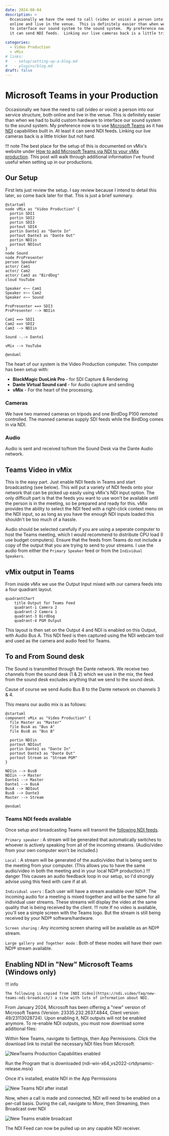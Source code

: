 ```yaml
---
date: 2024-08-04
description: >
  Occasionally we have the need to call (video or voice) a person into our service structure, both
  online and live in the venue.  This is definitely easier than when we had to build custom hardware
  to interface our sound system to the sound system.  My preference now is to use [Microsoft Teams](https://teams.microsoft.com/) as it has [NDI](https://ndi.video) capabilities built in.  At least
  it can send NDI feeds.  Linking our live cameras back is a little tricker but not hard.

categories:
  - Video Production
  - vMix
# links:
#   - setup/setting-up-a-blog.md
#   - plugins/blog.md
draft: false
---
```

# Microsoft Teams in your Production

Occasionally we have the need to call (video or voice) a person into our service structure, both
online and live in the venue.  This is definitely easier than when we had to build custom hardware
to interface our sound system to the sound system.  My preference now is to use [Microsoft Teams](https://teams.microsoft.com/) as it has [NDI](https://ndi.video) capabilities built in.  At least
it can send NDI feeds.  Linking our live cameras back is a little tricker but not hard.

!!! note
    The best place for the setup of this is documented on vMix's website under [How to add Microsoft Teams via NDI to your vMix production](https://www.vmix.com/knowledgebase/article.aspx/278/how-to-add-microsoft-teams-via-ndi-to-your-vmix-production).  This post will walk through additional information I've found useful when setting up in our productions.

## Our Setup

First lets just review the setup.  I say review because I intend to detail this later, so come back later for that.  This is just a brief summary.

```plantuml
@startuml
node vMix as "Video Production" {
  portin SDI1
  portin SDI2
  portin SDI3
  portout SDI4
  portin Dante1 as "Dante In"
  portout Dante3 as "Dante Out"
  portin NDIin
  portout NDIout
}
node Sound
node ProPresenter
person Speaker
actor/ Cam1
actor/ Cam2
actor/ Cam3 as "BirdDog"
cloud YouTube

Speaker <~~ Cam1
Speaker <~~ Cam2
Speaker <~~ Sound

ProPresenter ==> SDI3
ProPresenter --> NDIin

Cam1 ==> SDI1
Cam2 ==> SDI2
Cam3 --> NDIin

Sound -.-> Dante1

vMix --> YouTube

@enduml
```

The heart of our system is the Video Production computer.  This computer has been setup with:
* **BlackMagic DuoLink Pro** - for SDI Capture & Rendering
* **Dante Virtual Sound card** - for Audio capture and sending
* **vMix** - For the heart of the processing.

### Cameras
We have two manned cameras on tripods and one BirdDog P100 remoted controlled.  The manned cameras supply SDI feeds while the BirdDog comes in via NDI.

### Audio
Audio is sent and received to/from the Sound Desk via the Dante Audio network.

## Teams Video in vMix
This is the easy part.  Just enable NDI feeds in Teams and start broadcasting (see below).  This 
will put a variety of NDI feeds onto your network that can be picked up easily using vMix's NDI
input option.  The only difficult part is that the feeds you want to use won't be available until
the person is in the meeting, so be prepared and ready for this.  vMix provides the ability to 
select the NDI feed with a right-click context menu on the NDI input, so as long as you have the
enough NDI inputs loaded this shouldn't be too much of a hassle.

Audio should be selected carefully if you are using a seperate computer to host the Teams meeting,
which I would recommend to distribute CPU load (I use budget computers).  Ensure that the feeds
from Teams do not include a copy of the output that you are trying to send to your streams.  I
use the audio from either the `Primary Speaker` feed or from the `Individual Speakers`.

## vMix output in Teams
From inside vMix we use the Output Input mixed with our camera feeds into a four quadrant layout.

```mermaid
quadrantChart
    title Output for Teams Feed
    quadrant-1 Camera 2
    quadrant-2 Camera 1
    quadrant-3 BirdDog
    quadrant-4 PGM Output
```

This layout is then set on the Output 4 and NDI is enabled on this Output, with Audio Bus A.  This NDI feed is then captured using the NDI webcam tool and used as the camera and audio feed for Teams.

## To and From Sound desk
The Sound is transmitted through the Dante network.  We receive two channels from the sound desk (1 & 2) which we use in the mix, the feed from the sound desk excludes anything that we send to the sound desk.

Cause of course we send Audio Bus B to the Dante network on channels 3 & 4.

This means our audio mix is as follows:
```plantuml
@startuml
component vMix as "Video Production" {
  file Master as "Master"
  file BusA as "Bus A"
  file BusB as "Bus B"
  
  portin NDIin
  portout NDIout
  portin Dante1 as "Dante In"
  portout Dante3 as "Dante Out"
  portout Stream as "Stream PGM"
}

NDIin --> BusB
NDIin --> Master
Dante1 --> Master
Dante1 --> BusA
BusA --> NDIout
BusB --> Dante3
Master --> Stream

@enduml
```


### Teams NDI feeds available
Once setup and broadcasting Teams will transmit the [following NDI feeds](https://support.microsoft.com/en-us/office/broadcasting-audio-and-video-from-microsoft-teams-with-ndi-and-sdi-technology-e91a0adb-96b9-4dca-a2cd-07181276afa3).

`Primary speaker`
:   A stream will be generated that automatically switches to whoever is actively speaking from all of the incoming streams. (Audio/video from your own computer won't be included.)

`Local`
:   A stream will be generated of the audio/video that is being sent to the meeting from your computer. (This allows you to have the same audio/video in both the meeting and in your local NDI® production.)
    !!! danger
        This causes an audio feedback loop in our setup, so I'd strongly advise using this feed with care if at all.

`Individual users`
:   Each user will have a stream available over NDI®. The incoming audio for a meeting is mixed together and will be the same for all individual user streams. These streams will display the video at the same quality that is being received by the client.
    !!! note 
        If no video is available, you'll see a simple screen with the Teams logo. But the stream is still being received by your NDI® software/hardware.

`Screen sharing`
:   Any incoming screen sharing will be available as an NDI® stream. 

`Large gallery and Together mode`
:   Both of these modes will have their own NDI® stream available.


## Enabling NDI in "New" Microsoft Teams (Windows only)

!!! info

    The following is copied from [NDI.Video](https://ndi.video/faq/new-teams-ndi-broadcast/) a site with lots of information about NDI.

From January 2024, Microsoft has been offering a "new" version of Microsoft Teams (Version: 23335.232.2637.4844, Client version: 49/23113028724). Upon enabling it, NDI outputs will not be enabled anymore. To re-enable NDI outputs, you must now download some additional files:

Within New Teams, navigate to Settings, then App Permissions. Click the download link to install the necessary NDI files from Microsoft.

![NewTeams Production Capabilities enabled](../../assets/imgs/newteams-production-capabilities-enabled.png)

Run the Program that is downloaded (ndi-win-x64_vs2022-crtdynamic-release.msix)

Once it's installed, enable NDI in the App Permissions

![New Teams NDI after install](../../assets/imgs/new-teams-ndi-after-install.png)

Now, when a call is made and connected, NDI will need to be enabled on a per-call basis. During the call, navigate to More, then Streaming, then Broadcast over NDI

![New Teams enable broadcast](../../assets/imgs/new-teams-enable-broadcast.png)

The NDI Feed can now be pulled up on any capable NDI receiver.
